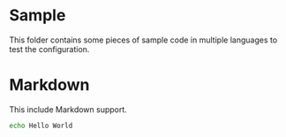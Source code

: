 # Sample

This folder contains some pieces of sample code in multiple languages to test
the configuration.

# Markdown

This include Markdown support.

```bash
echo Hello World
```
